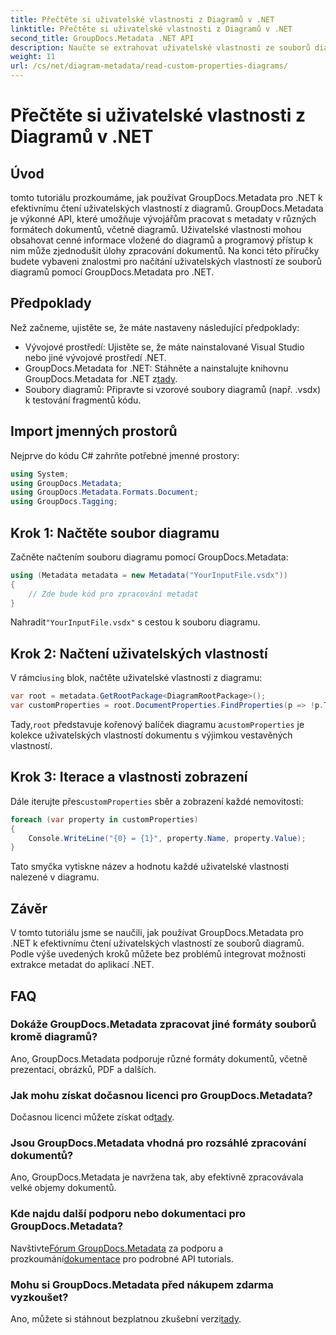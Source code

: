 ```yaml
---
title: Přečtěte si uživatelské vlastnosti z Diagramů v .NET
linktitle: Přečtěte si uživatelské vlastnosti z Diagramů v .NET
second_title: GroupDocs.Metadata .NET API
description: Naučte se extrahovat uživatelské vlastnosti ze souborů diagramů v .NET pomocí GroupDocs.Metadata. Jednoduchý průvodce krok za krokem pro vývojáře.
weight: 11
url: /cs/net/diagram-metadata/read-custom-properties-diagrams/
---
```


# Přečtěte si uživatelské vlastnosti z Diagramů v .NET

## Úvod
tomto tutoriálu prozkoumáme, jak používat GroupDocs.Metadata pro .NET k efektivnímu čtení uživatelských vlastností z diagramů. GroupDocs.Metadata je výkonné API, které umožňuje vývojářům pracovat s metadaty v různých formátech dokumentů, včetně diagramů. Uživatelské vlastnosti mohou obsahovat cenné informace vložené do diagramů a programový přístup k nim může zjednodušit úlohy zpracování dokumentů. Na konci této příručky budete vybaveni znalostmi pro načítání uživatelských vlastností ze souborů diagramů pomocí GroupDocs.Metadata pro .NET.
## Předpoklady
Než začneme, ujistěte se, že máte nastaveny následující předpoklady:
- Vývojové prostředí: Ujistěte se, že máte nainstalované Visual Studio nebo jiné vývojové prostředí .NET.
-  GroupDocs.Metadata for .NET: Stáhněte a nainstalujte knihovnu GroupDocs.Metadata for .NET z[tady](https://releases.groupdocs.com/metadata/net/).
- Soubory diagramů: Připravte si vzorové soubory diagramů (např. .vsdx) k testování fragmentů kódu.

## Import jmenných prostorů
Nejprve do kódu C# zahrňte potřebné jmenné prostory:
```csharp
using System;
using GroupDocs.Metadata;
using GroupDocs.Metadata.Formats.Document;
using GroupDocs.Tagging;
```
## Krok 1: Načtěte soubor diagramu
Začněte načtením souboru diagramu pomocí GroupDocs.Metadata:
```csharp
using (Metadata metadata = new Metadata("YourInputFile.vsdx"))
{
    // Zde bude kód pro zpracování metadat
}
```
 Nahradit`"YourInputFile.vsdx"` s cestou k souboru diagramu.
## Krok 2: Načtení uživatelských vlastností
 V rámci`using` blok, načtěte uživatelské vlastnosti z diagramu:
```csharp
var root = metadata.GetRootPackage<DiagramRootPackage>();
var customProperties = root.DocumentProperties.FindProperties(p => !p.Tags.Contains(Tags.Document.BuiltIn));
```
 Tady,`root` představuje kořenový balíček diagramu a`customProperties` je kolekce uživatelských vlastností dokumentu s výjimkou vestavěných vlastností.
## Krok 3: Iterace a vlastnosti zobrazení
 Dále iterujte přes`customProperties` sběr a zobrazení každé nemovitosti:
```csharp
foreach (var property in customProperties)
{
    Console.WriteLine("{0} = {1}", property.Name, property.Value);
}
```
Tato smyčka vytiskne název a hodnotu každé uživatelské vlastnosti nalezené v diagramu.

## Závěr
V tomto tutoriálu jsme se naučili, jak používat GroupDocs.Metadata pro .NET k efektivnímu čtení uživatelských vlastností ze souborů diagramů. Podle výše uvedených kroků můžete bez problémů integrovat možnosti extrakce metadat do aplikací .NET.

## FAQ
### Dokáže GroupDocs.Metadata zpracovat jiné formáty souborů kromě diagramů?
Ano, GroupDocs.Metadata podporuje různé formáty dokumentů, včetně prezentací, obrázků, PDF a dalších.
### Jak mohu získat dočasnou licenci pro GroupDocs.Metadata?
 Dočasnou licenci můžete získat od[tady](https://purchase.groupdocs.com/temporary-license/).
### Jsou GroupDocs.Metadata vhodná pro rozsáhlé zpracování dokumentů?
Ano, GroupDocs.Metadata je navržena tak, aby efektivně zpracovávala velké objemy dokumentů.
### Kde najdu další podporu nebo dokumentaci pro GroupDocs.Metadata?
 Navštivte[Fórum GroupDocs.Metadata](https://forum.groupdocs.com/c/metadata/14) za podporu a prozkoumání[dokumentace](https://tutorials.groupdocs.com/metadata/net/) pro podrobné API tutorials.
### Mohu si GroupDocs.Metadata před nákupem zdarma vyzkoušet?
 Ano, můžete si stáhnout bezplatnou zkušební verzi[tady](https://releases.groupdocs.com/).